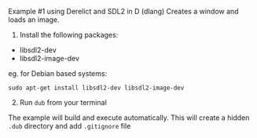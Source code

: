 Example #1 using Derelict and SDL2 in D (dlang)
Creates a window and loads an image.

1. Install the following packages:
* libsdl2-dev
* libsdl2-image-dev

eg. for Debian based systems:

`sudo apt-get install libsdl2-dev libsdl2-image-dev`

2. Run `dub` from your terminal

The example will build and execute automatically.
This will create a hidden `.dub` directory and add `.gitignore` file
